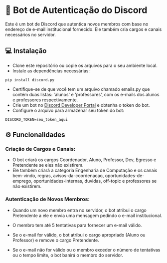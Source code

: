 # 🤖 Bot de Autenticação do Discord

Este é um bot de Discord que autentica novos membros com base no endereço de e-mail institucional fornecido. Ele também cria cargos e canais necessários no servidor.

## 💻 Instalação
- Clone este repositório ou copie os arquivos para o seu ambiente local.
- Instale as dependências necessárias:
```
pip install discord.py
```
- Certifique-se de que você tem um arquivo chamado emails.py que contém duas listas: 'alunos' e 'professores', com os e-mails dos alunos e professores respectivamente.
- Crie um bot no [Discord Developer Portal](https://discord.com/developers/docs/intro) e obtenha o token do bot.
- Configure o arquivo para armazenar seu token do bot:
```
DISCORD_TOKEN=seu_token_aqui
```

## ⚙️ Funcionalidades
### Criação de Cargos e Canais:

- O bot criará os cargos Coordenador, Aluno, Professor, Dev, Egresso e Pretendente se eles não existirem.
- Ele também criará a categoria Engenharia de Computação e os canais bem-vindo, regras, avisos-da-coordenacao, oportunidades-de-emprego, oportunidades-internas, duvidas, off-topic e professores se não existirem.

### Autenticação de Novos Membros:

- Quando um novo membro entra no servidor, o bot atribui o cargo Pretendente a ele e envia uma mensagem pedindo o e-mail institucional.

- O membro tem até 5 tentativas para fornecer um e-mail válido.

- Se o e-mail for válido, o bot atribui o cargo apropriado (Aluno ou Professor) e remove o cargo Pretendente.

- Se o e-mail não for válido ou o membro exceder o número de tentativas ou o tempo limite, o bot banirá o membro do servidor.
